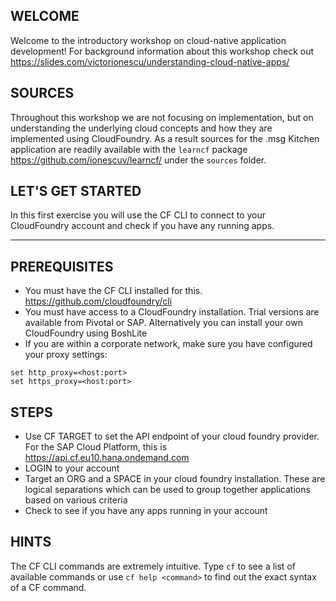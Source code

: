 ## WELCOME
Welcome to the introductory workshop on cloud-native application development!
For background information about this workshop check out https://slides.com/victorionescu/understanding-cloud-native-apps/

## SOURCES

Throughout this workshop we are not focusing on implementation, but on understanding the underlying cloud concepts and how they are implemented using CloudFoundry. As a result sources for the .msg Kitchen application are readily available with the `learncf` package https://github.com/ionescuv/learncf/ under the `sources` folder. 

## LET'S GET STARTED

In this first exercise you will use the CF CLI to connect to your CloudFoundry account and check if you have any running apps.

----------------------------------------------------------------------
## PREREQUISITES

* You must have the CF CLI installed for this. https://github.com/cloudfoundry/cli
* You must have access to a CloudFoundry installation. Trial versions are available from Pivotal or SAP. Alternatively you can install your own CloudFoundry using BoshLite
* If you are within a corporate network, make sure you have configured your proxy settings:

```
set http_proxy=<host:port>
set https_proxy=<host:port>
```



## STEPS

* Use CF TARGET to set the API endpoint of your cloud foundry provider. For the SAP Cloud Platform, this is https://api.cf.eu10.hana.ondemand.com
* LOGIN to your account
* Target an ORG and a SPACE in your cloud foundry installation. These are logical separations which can be used to group together applications based on various criteria
* Check to see if you have any apps running in your account


## HINTS

The CF CLI commands are extremely intuitive. Type `cf` to see a list of available commands or use `cf help <command>` to find out the exact syntax of a CF command.
